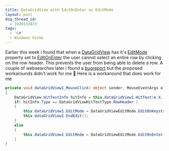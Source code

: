 ```yaml
---
title: DataGridView with EditOnEnter as EditMode
layout: post
dsq_thread_id:
  - 1920133873
tags:
  - 'C#'
  - Windows Forms
---
```

Earlier this week i found that when a [DataGridView](http://msdn2.microsoft.com/en-us/library/system.windows.forms.datagridview.aspx) has it's [EditMode](http://msdn2.microsoft.com/en-us/library/system.windows.forms.datagridview.editmode.aspx) property set to [EditOnEnter](http://msdn2.microsoft.com/en-us/library/system.windows.forms.datagridvieweditmode.aspx) the user cannot select an entire row by clicking on the row header. This prevents the user from being able to delete a row. A couple of websearches later i found a [bugreport](http://connect.microsoft.com/VisualStudio/feedback/ViewFeedback.aspx?FeedbackID=98504) but the proposed workarounds didn't work for me 🙁 Here is a workaround that does work for me

```csharp
private void dataGridView1_MouseClick( object sender, MouseEventArgs e ) 
{
	DataGridView.HitTestInfo hitInfo = this.dataGridView1.HitTest(e.X, e.Y);
	if( hitInfo.Type == DataGridViewHitTestType.RowHeader ) 
	{
		this.dataGridView1.EditMode = DataGridViewEditMode.EditOnKeystrokeOrF2;
		this.dataGridView1.EndEdit();
	}
	else
	{
		this.dataGridView1.EditMode = DataGridViewEditMode.EditOnEnter;
	}
}
```
